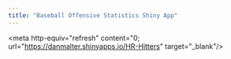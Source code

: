```yaml
---
title: "Baseball Offensive Statistics Shiny App"
---
```


<meta http-equiv="refresh" content="0; url="https://danmalter.shinyapps.io/HR-Hitters" target="_blank"/>
